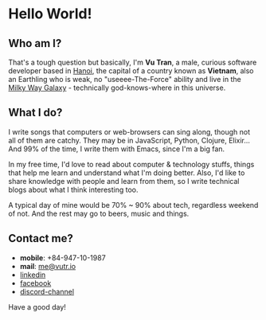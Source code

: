 # Hello World!

## Who am I?

That's a tough question but basically, I'm **Vu Tran**, a male, curious software developer based in [Hanoi](https://en.wikipedia.org/wiki/Hanoi), the capital of a country known as **Vietnam**, also an Earthling who is weak, no "useeee-The-Force" ability and live in the [Milky Way Galaxy](http://en.es-static.us/upl/2017/04/zodiacal-light-milky-way-Yuri-Beletsky.jpg) - technically god-knows-where in this universe.

## What I do?

I write songs that computers or web-browsers can sing along, though not all of them are catchy. They may be in JavaScript, Python, Clojure, Elixir... And 99% of the time, I write them with Emacs, since I'm a big fan.

In my free time, I'd love to read about computer & technology stuffs, things that help me learn and understand what I'm doing better. Also, I'd like to share knowledge with people and learn from them, so I write technical blogs about what I think interesting too.

A typical day of mine would be 70% ~ 90% about tech, regardless weekend of not. And the rest may go to beers, music and things.

## Contact me?

* **mobile**: +84-947-10-1987
* **mail**: me@vutr.io
* [linkedin](https://www.linkedin.com/in/v%C5%A9-tr%E1%BA%A7n-ab442112b/)
* [facebook](https://why-you-think-i-would-give-you-my-facebook.really)
* [discord-channel](https://discordapp.com/invite/VFw3VDf)

Have a good day!



